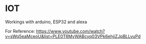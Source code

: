 # IOT
Workings with arduino, ESP32 and alexa

For Reference:
https://www.youtube.com/watch?v=sWq5eaMceoU&list=PLE0T6MvWABcyq03VPk6ehjiZJpBLLvuPd
